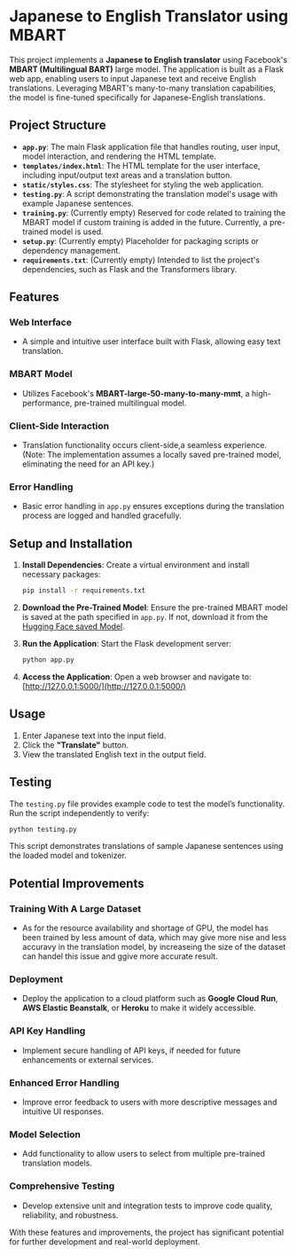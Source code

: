 # Japanese to English Translator using MBART

This project implements a **Japanese to English translator** using Facebook's **MBART (Multilingual BART)** large model. The application is built as a Flask web app, enabling users to input Japanese text and receive English translations. Leveraging MBART's many-to-many translation capabilities, the model is fine-tuned specifically for Japanese-English translations.

## Project Structure

- **`app.py`**: The main Flask application file that handles routing, user input, model interaction, and rendering the HTML template.
- **`templates/index.html`**: The HTML template for the user interface, including input/output text areas and a translation button.
- **`static/styles.css`**: The stylesheet for styling the web application.
- **`testing.py`**: A script demonstrating the translation model's usage with example Japanese sentences.
- **`training.py`**: (Currently empty) Reserved for code related to training the MBART model if custom training is added in the future. Currently, a pre-trained model is used.
- **`setup.py`**: (Currently empty) Placeholder for packaging scripts or dependency management.
- **`requirements.txt`**: (Currently empty) Intended to list the project's dependencies, such as Flask and the Transformers library.

## Features

### Web Interface
- A simple and intuitive user interface built with Flask, allowing easy text translation.

### MBART Model
- Utilizes Facebook's **MBART-large-50-many-to-many-mmt**, a high-performance, pre-trained multilingual model.

### Client-Side Interaction
- Translation functionality occurs client-side,a seamless experience. (Note: The implementation assumes a locally saved pre-trained model, eliminating the need for an API key.)

### Error Handling
- Basic error handling in `app.py` ensures exceptions during the translation process are logged and handled gracefully.

## Setup and Installation

1. **Install Dependencies**:
   Create a virtual environment and install necessary packages:
   ```bash
   pip install -r requirements.txt
   ```

2. **Download the Pre-Trained Model**:
   Ensure the pre-trained MBART model is saved at the path specified in `app.py`. If not, download it from the [Hugging Face saved Model](https://huggingface.co/Nishur/jap_to_eng/tree/main). 

3. **Run the Application**:
   Start the Flask development server:
   ```bash
   python app.py
   ```

4. **Access the Application**:
   Open a web browser and navigate to:
   [http://127.0.0.1:5000/](http://127.0.0.1:5000/)

## Usage

1. Enter Japanese text into the input field.
2. Click the **"Translate"** button.
3. View the translated English text in the output field.

## Testing

The `testing.py` file provides example code to test the model’s functionality. Run the script independently to verify:
```bash
python testing.py
```
This script demonstrates translations of sample Japanese sentences using the loaded model and tokenizer.

## Potential Improvements

### Training With A Large Dataset
- As for the resource availability and shortage of GPU, the model has been trained by less amount of data, which may give more nise and less accuravy in the translation model, by increaseing the size of the dataset can handel this issue and ggive more accurate result.

### Deployment
- Deploy the application to a cloud platform such as **Google Cloud Run**, **AWS Elastic Beanstalk**, or **Heroku** to make it widely accessible.

### API Key Handling
- Implement secure handling of API keys, if needed for future enhancements or external services.

### Enhanced Error Handling
- Improve error feedback to users with more descriptive messages and intuitive UI responses.

### Model Selection
- Add functionality to allow users to select from multiple pre-trained translation models.

### Comprehensive Testing
- Develop extensive unit and integration tests to improve code quality, reliability, and robustness.

With these features and improvements, the project has significant potential for further development and real-world deployment.

